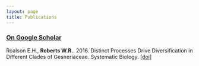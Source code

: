 ```yaml
---
layout: page
title: Publications
---
```


### [On Google Scholar](https://scholar.google.com/citations?user=FRciU2oAAAAJ&hl=en)

Roalson E.H., **Roberts W.R.**. 2016. Distinct Processes Drive Diversification in Different Clades of Gesneriaceae. Systematic Biology. [[doi]](http://sysbio.oxfordjournals.org/content/early/2016/02/14/sysbio.syw012.abstract)
